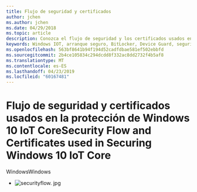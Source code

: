 ```yaml
---
title: Flujo de seguridad y certificados
author: jchen
ms.author: jchen
ms.date: 04/29/2018
ms.topic: article
description: Conozca el flujo de seguridad y los certificados usados en la protección de Windows 10 IoT Core
keywords: Windows IOT, arranque seguro, BitLocker, Device Guard, seguridad, seguridad llave en mano
ms.openlocfilehash: 563bf8641b94f194d52cadfdbae581ef502ebbfd
ms.sourcegitcommit: 2b4ce105834c294dcdd8f332ac8dd2732f4b5af8
ms.translationtype: MT
ms.contentlocale: es-ES
ms.lasthandoff: 04/23/2019
ms.locfileid: "60167481"
---
```

# <a name="security-flow-and-certificates-used-in-securing-windows-10-iot-core"></a><span data-ttu-id="7715f-104">Flujo de seguridad y certificados usados en la protección de Windows 10 IoT Core</span><span class="sxs-lookup"><span data-stu-id="7715f-104">Security Flow and Certificates used in Securing Windows 10 IoT Core</span></span>

<span data-ttu-id="7715f-105">Windows</span><span class="sxs-lookup"><span data-stu-id="7715f-105">Windows</span></span> 

- ![securityflow. jpg](../media/SecurityFlowAndCertificates/securityflow.jpg)
